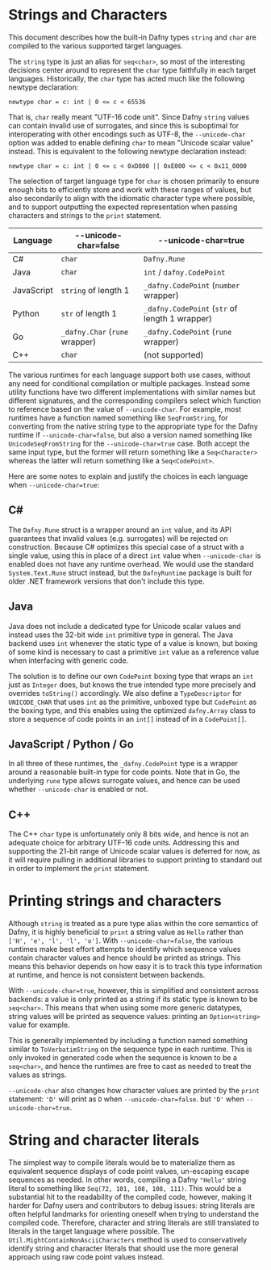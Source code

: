 <p></p> <!-- avoids duplicate title -->

# Strings and Characters

This document describes how the built-in Dafny types `string` and `char`
are compiled to the various supported target languages.

The `string` type is just an alias for `seq<char>`, so most of the interesting
decisions center around to represent the `char` type faithfully in each
target languages. Historically, the `char` type has acted much like the
following newtype declaration:

```dafny
newtype char = c: int | 0 <= c < 65536
```

That is, `char` really meant "UTF-16 code unit". Since Dafny `string`
values can contain invalid use of surrogates, and since this is suboptimal
for interoperating with other encodings such as UTF-8, the `--unicode-char`
option was added to enable defining `char` to mean "Unicode scalar value"
instead. This is equivalent to the following newtype declaration instead:

```dafny
newtype char = c: int | 0 <= c < 0xD800 || 0xE000 <= c < 0x11_0000
```

The selection of target language type for `char` is chosen primarily to
ensure enough bits to efficiently store and work with these ranges of values,
but also secondarily to align with the idiomatic character type where possible,
and to support outputting the expected representation when passing characters
and strings to the `print` statement.

| Language      | --unicode-char=false           | --unicode-char=true                            |
| ------------- | ------------------------------ | ---------------------------------------------- |
| C#            | `char`                         | `Dafny.Rune`                             |
| Java          | `char`                         | `int` / `dafny.CodePoint`                      |
| JavaScript    | `string` of length 1           | `_dafny.CodePoint` (`number` wrapper)          |
| Python        | `str` of length 1              | `_dafny.CodePoint` (`str` of length 1 wrapper) |
| Go            | `_dafny.Char` (`rune` wrapper) | `_dafny.CodePoint` (`rune` wrapper)            |
| C++           | `char`                         | (not supported)                                |

The various runtimes for each language support both use cases,
without any need for conditional compilation or multiple packages.
Instead some utility functions have two different implementations with similar
names but different signatures, and the corresponding compilers select
which function to reference based on the value of `--unicode-char`.
For example, most runtimes have a function named something like `SeqFromString`,
for converting from the native string type to the appropriate type for the Dafny
runtime if `--unicode-char=false`, but also a version named something like
`UnicodeSeqFromString` for the `--unicode-char=true` case. Both accept the
same input type, but the former will return something like a `Seq<Character>`
whereas the latter will return something like a `Seq<CodePoint>`.

Here are some notes to explain and justify the choices in each language
when `--unicode-char=true`:

## C#

The `Dafny.Rune` struct is a wrapper around an `int` value,
and its API guarantees that invalid values (e.g. surrogates) will be rejected on construction.
Because C# optimizes this special case of a struct with a single value,
using this in place of a direct `int` value when `--unicode-char` is enabled
does not have any runtime overhead.
We would use the standard `System.Text.Rune` struct instead,
but the `DafnyRuntime` package is built for older .NET framework versions
that don't include this type.

## Java

Java does not include a dedicated type for Unicode scalar values
and instead uses the 32-bit wide `int` primitive type in general.
The Java backend uses `int` whenever the static type of a value is known,
but boxing of some kind is necessary to cast a primitive `int` value
as a reference value when interfacing with generic code.

The solution is to define our own `CodePoint` boxing type that wraps an `int`
just as `Integer` does, but knows the true intended type more precisely
and overrides `toString()` accordingly. We also define a `TypeDescriptor`
for `UNICODE_CHAR` that uses `int` as the primitive,
unboxed type but `CodePoint` as the boxing type,
and this enables using the optimized `dafny.Array` class to store a
sequence of code points in an `int[]` instead of in a `CodePoint[]`.

## JavaScript / Python / Go

In all three of these runtimes, the `_dafny.CodePoint` type is a wrapper
around a reasonable built-in type for code points.
Note that in Go, the underlying `rune` type allows surrogate values,
and hence can be used whether `--unicode-char` is enabled or not.

## C++

The C++ `char` type is unfortunately only 8 bits wide, and hence
is not an adequate choice for arbitrary UTF-16 code units.
Addressing this and supporting the 21-bit range of Unicode scalar values
is deferred for now, as it will require pulling in additional libraries
to support printing to standard out in order to implement the `print` statement.

# Printing strings and characters

Although `string` is treated as a pure type alias within the core semantics
of Dafny, it is highly beneficial to `print` a string value as `Hello`
rather than `['H', 'e', 'l', 'l', 'o']`. With `--unicode-char=false`,
the various runtimes make best effort attempts
to identify which sequence values contain character values and hence should be
printed as strings. This means this behavior depends on how easy it is
to track this type information at runtime, and hence is not consistent
between backends.

With `--unicode-char=true`, however, this is simplified
and consistent across backends: a value is only printed as a string if
its static type is known to be `seq<char>`. This means that when using some
more generic datatypes, string values will be printed as sequence values:
printing an `Option<string>` value for example.

This is generally implemented by including a function named something similar
to `ToVerbatimString` on the sequence type in each runtime. This is only
invoked in generated code when the sequence is known to be a `seq<char>`,
and hence the runtimes are free to cast as needed to treat the values as
strings.

`--unicode-char` also changes how character values are printed by the
`print` statement: `'D'` will print as `D` when `--unicode-char=false`.
but `'D'` when `--unicode-char=true`.


# String and character literals

The simplest way to compile literals would be to materialize them as
equivalent sequence displays of code point values, un-escaping escape sequences
as needed. In other words, compiling a Dafny `"Hello"` string literal
to something like `Seq(72, 101, 108, 108, 111)`.
This would be a substantial hit to the readability of the compiled code,
however, making it harder for Dafny users and contributors to debug issues:
string literals are often helpful landmarks for orienting oneself
when trying to understand the compiled code. Therefore,
character and string literals are still translated to literals in the target
language where possible.
The `Util.MightContainNonAsciiCharacters` method is used to conservatively
identify string and character literals that should use the more general
approach using raw code point values instead.
